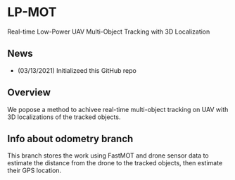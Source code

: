 # LP-MOT
Real-time Low-Power UAV Multi-Object Tracking with 3D Localization

## News
 - (03/13/2021) Initializeed this GitHub repo

## Overview
We popose a method to achivee real-time multi-object tracking on UAV with 3D localizations of the tracked objects.

## Info about odometry branch
This branch stores the work using FastMOT and drone sensor data to estimate the distance from the drone to the tracked objects, then estimate their GPS location.
